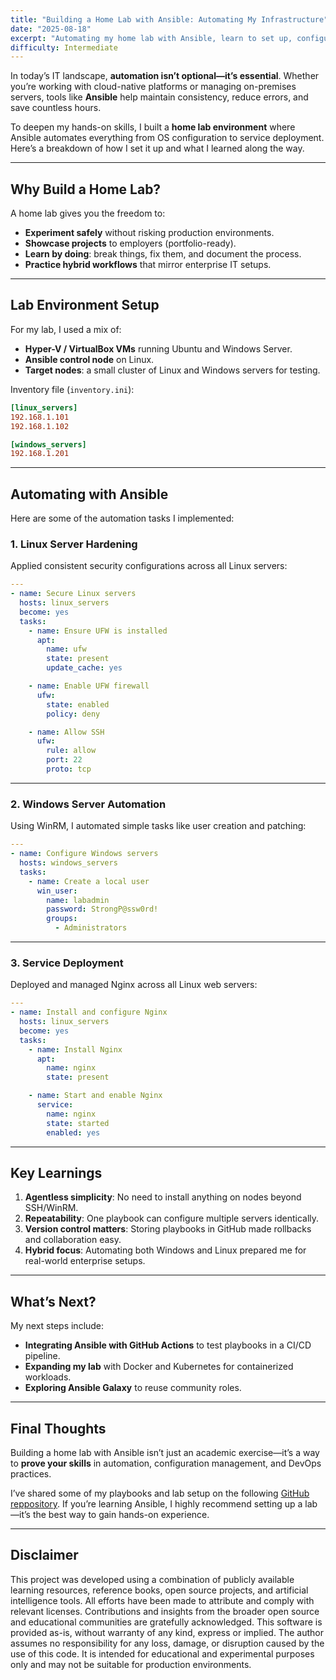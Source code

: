 ```yaml
---
title: "Building a Home Lab with Ansible: Automating My Infrastructure"
date: "2025-08-18"
excerpt: "Automating my home lab with Ansible, learn to set up, configure, and manage Linux and Windows servers efficiently."
difficulty: Intermediate
---
```


In today’s IT landscape, **automation isn’t optional—it’s essential**. Whether you’re working with cloud-native platforms or managing on-premises servers, tools like **Ansible** help maintain consistency, reduce errors, and save countless hours.  

To deepen my hands-on skills, I built a **home lab environment** where Ansible automates everything from OS configuration to service deployment. Here’s a breakdown of how I set it up and what I learned along the way.  

---

## Why Build a Home Lab?

A home lab gives you the freedom to:
- **Experiment safely** without risking production environments.  
- **Showcase projects** to employers (portfolio-ready).  
- **Learn by doing**: break things, fix them, and document the process.  
- **Practice hybrid workflows** that mirror enterprise IT setups.  

---

## Lab Environment Setup

For my lab, I used a mix of:
- **Hyper-V / VirtualBox VMs** running Ubuntu and Windows Server.  
- **Ansible control node** on Linux.  
- **Target nodes**: a small cluster of Linux and Windows servers for testing.  

Inventory file (`inventory.ini`):

```ini
[linux_servers]
192.168.1.101
192.168.1.102

[windows_servers]
192.168.1.201
```

---

## Automating with Ansible

Here are some of the automation tasks I implemented:  

### 1. Linux Server Hardening
Applied consistent security configurations across all Linux servers:

```yaml
---
- name: Secure Linux servers
  hosts: linux_servers
  become: yes
  tasks:
    - name: Ensure UFW is installed
      apt:
        name: ufw
        state: present
        update_cache: yes

    - name: Enable UFW firewall
      ufw:
        state: enabled
        policy: deny

    - name: Allow SSH
      ufw:
        rule: allow
        port: 22
        proto: tcp
```

---

### 2. Windows Server Automation
Using WinRM, I automated simple tasks like user creation and patching:

```yaml
---
- name: Configure Windows servers
  hosts: windows_servers
  tasks:
    - name: Create a local user
      win_user:
        name: labadmin
        password: StrongP@ssw0rd!
        groups:
          - Administrators
```

---

### 3. Service Deployment
Deployed and managed Nginx across all Linux web servers:

```yaml
---
- name: Install and configure Nginx
  hosts: linux_servers
  become: yes
  tasks:
    - name: Install Nginx
      apt:
        name: nginx
        state: present

    - name: Start and enable Nginx
      service:
        name: nginx
        state: started
        enabled: yes
```

---

## Key Learnings

1. **Agentless simplicity**: No need to install anything on nodes beyond SSH/WinRM.  
2. **Repeatability**: One playbook can configure multiple servers identically.  
3. **Version control matters**: Storing playbooks in GitHub made rollbacks and collaboration easy.  
4. **Hybrid focus**: Automating both Windows and Linux prepared me for real-world enterprise setups.  

---

## What’s Next?

My next steps include:  
- **Integrating Ansible with GitHub Actions** to test playbooks in a CI/CD pipeline.  
- **Expanding my lab** with Docker and Kubernetes for containerized workloads.  
- **Exploring Ansible Galaxy** to reuse community roles.  

---

## Final Thoughts

Building a home lab with Ansible isn’t just an academic exercise—it’s a way to **prove your skills** in automation, configuration management, and DevOps practices.  

I’ve shared some of my playbooks and lab setup on the following [GitHub reppository](https://github.com/letisiapangataa/ansible-home-lab). If you’re learning Ansible, I highly recommend setting up a lab—it’s the best way to gain hands-on experience.  

---

## Disclaimer

This project was developed using a combination of publicly available learning resources, reference books, open source projects, and artificial intelligence tools. All efforts have been made to attribute and comply with relevant licenses. Contributions and insights from the broader open source and educational communities are gratefully acknowledged. This software is provided as-is, without warranty of any kind, express or implied. The author assumes no responsibility for any loss, damage, or disruption caused by the use of this code. It is intended for educational and experimental purposes only and may not be suitable for production environments.
